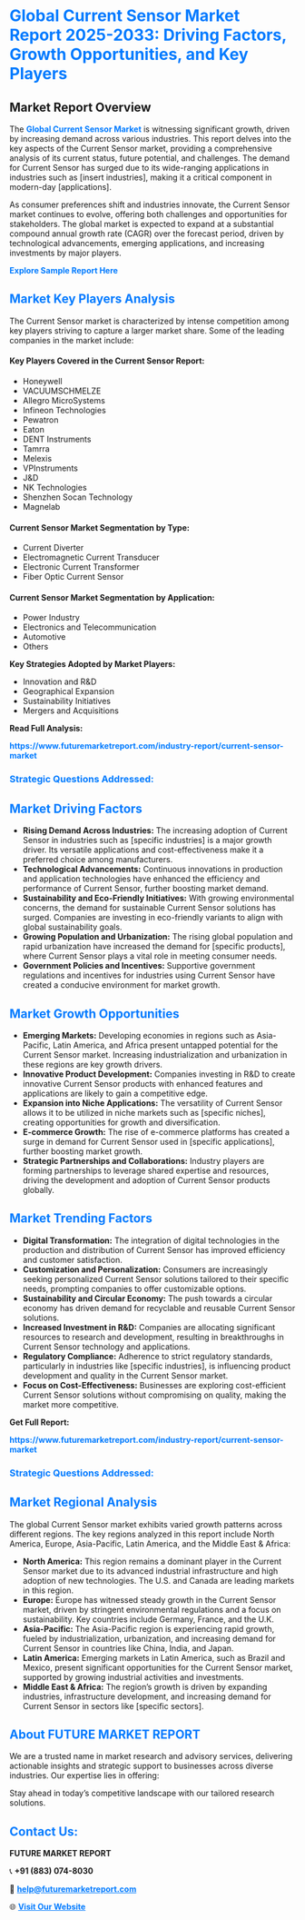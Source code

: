 <h1 style="color: #007BFF;">Global Current Sensor Market Report 2025-2033: Driving Factors, Growth Opportunities, and Key Players</h1>

<section id="overview">
<h2>Market Report Overview</h2>
<p>The <a href="https://www.futuremarketreport.com/industry-report/current-sensor-market" style="color: #007BFF; text-decoration: none;"><strong>Global Current Sensor Market</strong></a> is witnessing significant growth, driven by increasing demand across various industries. This report delves into the key aspects of the Current Sensor market, providing a comprehensive analysis of its current status, future potential, and challenges. The demand for Current Sensor has surged due to its wide-ranging applications in industries such as [insert industries], making it a critical component in modern-day [applications].</p>
<p>As consumer preferences shift and industries innovate, the Current Sensor market continues to evolve, offering both challenges and opportunities for stakeholders. The global market is expected to expand at a substantial compound annual growth rate (CAGR) over the forecast period, driven by technological advancements, emerging applications, and increasing investments by major players.</p>
</section>

<section id="overview">
<p><a href="https://www.futuremarketreport.com/request-sample/reportId=81939" style="color: #007BFF; text-decoration: none;"><strong>Explore Sample Report Here</strong></a></p>
</section>

<section id="key-players">
<h2 style="color: #007BFF;">Market Key Players Analysis</h2>
<p>The Current Sensor market is characterized by intense competition among key players striving to capture a larger market share. Some of the leading companies in the market include:</p>
<h4>Key Players Covered in the Current Sensor Report:</h4>
<ul><li>Honeywell</li><li>VACUUMSCHMELZE</li><li>Allegro MicroSystems</li><li>Infineon Technologies</li><li>Pewatron</li><li>Eaton</li><li>DENT Instruments</li><li>Tamrra</li><li>Melexis</li><li>VPInstruments</li><li>J&amp;D</li><li>NK Technologies</li><li>Shenzhen Socan Technology</li><li>Magnelab</li></ul>
<h4>Current Sensor Market Segmentation by Type:</h4>
<ul><li>Current Diverter</li><li>Electromagnetic Current Transducer</li><li>Electronic Current Transformer</li><li>Fiber Optic Current Sensor</li></ul>

<h4>Current Sensor Market Segmentation by Application:</h4>
<ul><li>Power Industry</li><li>Electronics and Telecommunication</li><li>Automotive</li><li>Others</li></ul>
<p><strong>Key Strategies Adopted by Market Players:</strong></p>
<ul>
<li>Innovation and R&D</li>
<li>Geographical Expansion</li>
<li>Sustainability Initiatives</li>
<li>Mergers and Acquisitions</li>
</ul>
</section>

<section>
<p><strong>Read Full Analysis: </strong></p><a href="https://www.futuremarketreport.com/industry-report/current-sensor-market" style="color: #007BFF; text-decoration: none;"><strong>https://www.futuremarketreport.com/industry-report/current-sensor-market</strong></a>
<h3 style="color: #007BFF;">Strategic Questions Addressed:</h3>
</section>

<section id="driving-factors">
<h2 style="color: #007BFF;">Market Driving Factors</h2>
<ul>
<li><strong>Rising Demand Across Industries:</strong> The increasing adoption of Current Sensor in industries such as [specific industries] is a major growth driver. Its versatile applications and cost-effectiveness make it a preferred choice among manufacturers.</li>
<li><strong>Technological Advancements:</strong> Continuous innovations in production and application technologies have enhanced the efficiency and performance of Current Sensor, further boosting market demand.</li>
<li><strong>Sustainability and Eco-Friendly Initiatives:</strong> With growing environmental concerns, the demand for sustainable Current Sensor solutions has surged. Companies are investing in eco-friendly variants to align with global sustainability goals.</li>
<li><strong>Growing Population and Urbanization:</strong> The rising global population and rapid urbanization have increased the demand for [specific products], where Current Sensor plays a vital role in meeting consumer needs.</li>
<li><strong>Government Policies and Incentives:</strong> Supportive government regulations and incentives for industries using Current Sensor have created a conducive environment for market growth.</li>
</ul>
</section>

<section id="growth-opportunities">
<h2 style="color: #007BFF;">Market Growth Opportunities</h2>
<ul>
<li><strong>Emerging Markets:</strong> Developing economies in regions such as Asia-Pacific, Latin America, and Africa present untapped potential for the Current Sensor market. Increasing industrialization and urbanization in these regions are key growth drivers.</li>
<li><strong>Innovative Product Development:</strong> Companies investing in R&D to create innovative Current Sensor products with enhanced features and applications are likely to gain a competitive edge.</li>
<li><strong>Expansion into Niche Applications:</strong> The versatility of Current Sensor allows it to be utilized in niche markets such as [specific niches], creating opportunities for growth and diversification.</li>
<li><strong>E-commerce Growth:</strong> The rise of e-commerce platforms has created a surge in demand for Current Sensor used in [specific applications], further boosting market growth.</li>
<li><strong>Strategic Partnerships and Collaborations:</strong> Industry players are forming partnerships to leverage shared expertise and resources, driving the development and adoption of Current Sensor products globally.</li>
</ul>
</section>

<section id="trending-factors">
<h2 style="color: #007BFF;">Market Trending Factors</h2>
<ul>
<li><strong>Digital Transformation:</strong> The integration of digital technologies in the production and distribution of Current Sensor has improved efficiency and customer satisfaction.</li>
<li><strong>Customization and Personalization:</strong> Consumers are increasingly seeking personalized Current Sensor solutions tailored to their specific needs, prompting companies to offer customizable options.</li>
<li><strong>Sustainability and Circular Economy:</strong> The push towards a circular economy has driven demand for recyclable and reusable Current Sensor solutions.</li>
<li><strong>Increased Investment in R&D:</strong> Companies are allocating significant resources to research and development, resulting in breakthroughs in Current Sensor technology and applications.</li>
<li><strong>Regulatory Compliance:</strong> Adherence to strict regulatory standards, particularly in industries like [specific industries], is influencing product development and quality in the Current Sensor market.</li>
<li><strong>Focus on Cost-Effectiveness:</strong> Businesses are exploring cost-efficient Current Sensor solutions without compromising on quality, making the market more competitive.</li>
</ul>
</section>

<section>
<p><strong>Get Full Report: </strong></p><a href="https://www.futuremarketreport.com/industry-report/current-sensor-market" style="color: #007BFF; text-decoration: none;"><strong>https://www.futuremarketreport.com/industry-report/current-sensor-market</strong></a>
<h3 style="color: #007BFF;">Strategic Questions Addressed:</h3>
</section>


<section id="regional-analysis">
<h2 style="color: #007BFF;">Market Regional Analysis</h2>
<p>The global Current Sensor market exhibits varied growth patterns across different regions. The key regions analyzed in this report include North America, Europe, Asia-Pacific, Latin America, and the Middle East & Africa:</p>
<ul>
<li><strong>North America:</strong> This region remains a dominant player in the Current Sensor market due to its advanced industrial infrastructure and high adoption of new technologies. The U.S. and Canada are leading markets in this region.</li>
<li><strong>Europe:</strong> Europe has witnessed steady growth in the Current Sensor market, driven by stringent environmental regulations and a focus on sustainability. Key countries include Germany, France, and the U.K.</li>
<li><strong>Asia-Pacific:</strong> The Asia-Pacific region is experiencing rapid growth, fueled by industrialization, urbanization, and increasing demand for Current Sensor in countries like China, India, and Japan.</li>
<li><strong>Latin America:</strong> Emerging markets in Latin America, such as Brazil and Mexico, present significant opportunities for the Current Sensor market, supported by growing industrial activities and investments.</li>
<li><strong>Middle East & Africa:</strong> The region’s growth is driven by expanding industries, infrastructure development, and increasing demand for Current Sensor in sectors like [specific sectors].</li>
</ul>
</section>

<footer>
<h2 style="color: #007BFF;">About FUTURE MARKET REPORT</h2>
<p>We are a trusted name in market research and advisory services, delivering actionable insights and strategic support to businesses across diverse industries. Our expertise lies in offering:</p>

<p>Stay ahead in today’s competitive landscape with our tailored research solutions.</p>

<h2 style="color: #007BFF;">Contact Us:</h2>
<p><strong>FUTURE MARKET REPORT</strong></p>
<p>📞 <strong>+91 (883) 074-8030</strong></p>
<p>📧 <strong><a href="mailto:help@futuremarketreport.com" style="color: #007BFF;">help@futuremarketreport.com</a></strong></p>
<p>🌐 <strong><a href="https://www.futuremarketreport.com/" style="color: #007BFF;">Visit Our Website</a></strong></p>
</footer>